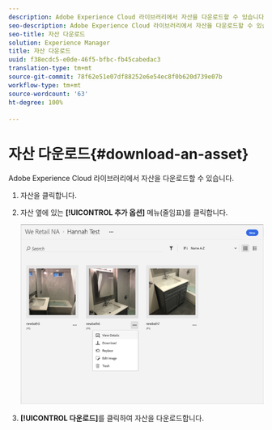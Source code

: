 ```yaml
---
description: Adobe Experience Cloud 라이브러리에서 자산을 다운로드할 수 있습니다.
seo-description: Adobe Experience Cloud 라이브러리에서 자산을 다운로드할 수 있습니다.
seo-title: 자산 다운로드
solution: Experience Manager
title: 자산 다운로드
uuid: f38ecdc5-e0de-46f5-bfbc-fb45cabedac3
translation-type: tm+mt
source-git-commit: 78f62e51e07df88252e6e54ec8f0b620d739e07b
workflow-type: tm+mt
source-wordcount: '63'
ht-degree: 100%

---
```



# 자산 다운로드{#download-an-asset}

Adobe Experience Cloud 라이브러리에서 자산을 다운로드할 수 있습니다.

1. 자산을 클릭합니다.
1. 자산 옆에 있는 **[!UICONTROL 추가 옵션]** 메뉴(줄임표)를 클릭합니다.

   ![](assets/library_asset_options.png)

1. **[!UICONTROL 다운로드]**&#x200B;를 클릭하여 자산을 다운로드합니다.

